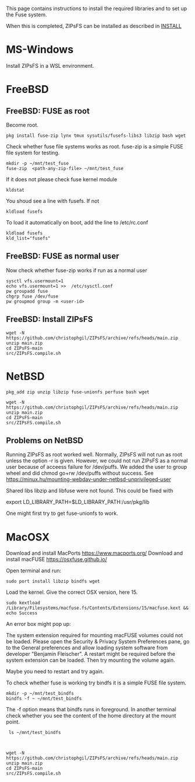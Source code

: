 This page contains instructions to install the required libraries and to set up
the Fuse system.

When this is completed, ZIPsFS can be installed as described in [INSTALL](./INSTALL.md)



# MS-Windows

Install ZIPsFS in a WSL environment.


# FreeBSD

## FreeBSD: FUSE as root

Become root.

    pkg install fuse-zip lynx tmux sysutils/fusefs-libs3 libzip bash wget

Check whether fuse file systems works as root. fuse-zip is a simple FUSE file system for testing.

    mkdir -p ~/mnt/test_fuse
    fuse-zip  <path-any-zip-file> ~/mnt/test_fuse

If it does not please check fuse kernel module

    kldstat

You shoud see a line with fusefs. If not

    kldload fusefs

To load it automatically on boot, add the line to /etc/rc.conf

    kldload fusefs
    kld_list="fusefs"

## FreeBSD: FUSE as normal user

Now check whether fuse-zip  works if run as a normal user

    sysctl vfs.usermount=1
    echo vfs.usermount=1 >>  /etc/sysctl.conf
    pw groupadd fuse
    chgrp fuse /dev/fuse
    pw groupmod group -m <user-id>

## FreeBSD: Install ZIPsFS

    wget -N  https://github.com/christophgil/ZIPsFS/archive/refs/heads/main.zip
    unzip main.zip
    cd ZIPsFS-main
    src/ZIPsFS.compile.sh

# NetBSD

    pkg_add zip unzip libzip fuse-unionfs perfuse bash wget

    wget -N  https://github.com/christophgil/ZIPsFS/archive/refs/heads/main.zip
    unzip main.zip
    cd ZIPsFS-main
    src/ZIPsFS.compile.sh


## Problems on NetBSD

Running ZIPsFS as root worked well.  Normally, ZIPsFS will not run as root unless the option -r is
given.  However, we could not run ZIPsFS as a normal user because of acceess failure for /dev/puffs.
We added the user to group wheel and did chmod go+rw /dev/puffs without success.
See https://minux.hu/mounting-webdav-under-netbsd-unprivileged-user

Shared libs libzip and libfuse were not found.  This could be fixed with

   export LD_LIBRARY_PATH=$LD_LIBRARY_PATH:/usr/pkg/lib

One might first try to  get fuse-unionfs to work.

# MacOSX


Download and install MacPorts https://www.macports.org/
Download and install macFUSE https://osxfuse.github.io/

Open terminal and run:

    sudo port install libzip bindfs wget

Load the kernel. Give the correct OSX version, here 15.

    sudo kextload /Library/Filesystems/macfuse.fs/Contents/Extensions/15/macfuse.kext && echo Success

An error box might pop up:

  The system extension required for mounting macFUSE volumes could not be loaded.  Please open the
  Security & Privacy System Preferences pane, go to the General preferences and allow loading system
  software from developer "Benjamin Fleischer". A restart might be required before the system
  extension can be loaded.
  Then try mounting the volume again.

Maybe you need to restart and try again.


To check whether fuse is working try bindfs it  is a simple FUSE file system.

    mkdir -p ~/mnt/test_bindfs
    bindfs -f ~ ~/mnt/test_bindfs

The -f option means that bindfs runs in foreground.
In another terminal check whether you see the content of the home directory at the mount point.

     ls ~/mnt/test_bindfs



    wget -N  https://github.com/christophgil/ZIPsFS/archive/refs/heads/main.zip
    unzip main.zip
    cd ZIPsFS-main
    src/ZIPsFS.compile.sh
